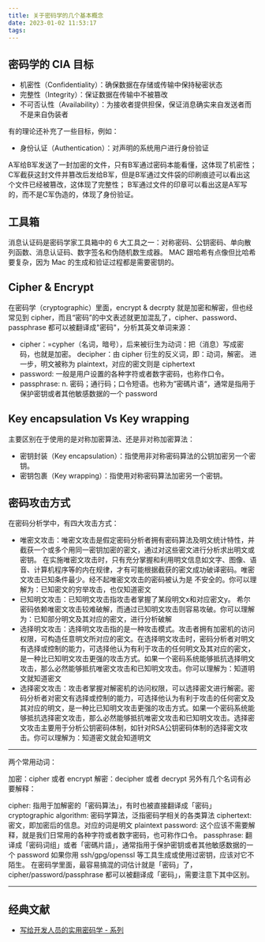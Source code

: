 ```yaml
---
title: 关于密码学的几个基本概念
date: 2023-01-02 11:53:17
tags:
---
```


## 密码学的 CIA 目标

- 机密性（Confidentiality）：确保数据在存储或传输中保持秘密状态
- 完整性（Integrity）：保证数据在传输中不被篡改
- 不可否认性（Availability）：为接收者提供担保，保证消息确实来自发送者而不是来自伪装者

有的理论还补充了一些目标，例如：

- 身份认证（Authentication）：对声明的系统用户进行身份验证

A军给B军发送了一封加密的文件，只有B军通过密码本能看懂，这体现了机密性；
C军截获这封文件并篡改后发给B军，但是B军通过文件袋的印刷痕迹可以看出这个文件已经被篡改，这体现了完整性；
B军通过文件的印章可以看出这是A军写的，而不是C军伪造的，体现了身份验证。

## 工具箱

消息认证码是密码学家工具箱中的 6 大工具之一：对称密码、公钥密码、单向散列函数、消息认证码、数字签名和伪随机数生成器。
MAC 跟哈希有点像但比哈希要复杂，因为 Mac 的生成和验证过程都是需要密钥的。

## Cipher & Encrypt

在密码学（cryptographic）里面，encrypt & decrpty 就是加密和解密，但也经常见到 cipher，而且“密码”的中文表述就更加混乱了，cipher、password、passphrase 都可以被翻译成"密码"，分析其英文单词来源：

- cipher：=cypher（名词，暗号），后来被衍生为动词：把（消息）写成密码，也就是加密。
    decipher：由 cipher 衍生的反义词，即：动词，解密。
    进一步，明文被称为 plaintext，对应的密文则是 ciphertext
- password: 一般是用户设置的各种字符或者数字密码，也称作口令。
- passphrase: n. 密码；通行码；口令短语。也称为”密碼片语“，通常是指用于保护密钥或者其他敏感数据的一个 password

## Key encapsulation Vs Key wrapping

主要区别在于使用的是对称加密算法、还是非对称加密算法：

- 密钥封装（Key encapsulation）：指使用非对称密码算法的公钥加密另一个密钥。
- 密钥包裹（Key wrapping）：指使用对称密码算法加密另一个密钥。

## 密码攻击方式

在密码分析学中，有四大攻击方式：

- 唯密文攻击：唯密文攻击是假定密码分析者拥有密码算法及明文统计特性，并截获一个或多个用同一密钥加密的密文，通过对这些密文进行分析求出明文或密钥。 在实施唯密文攻击时，只有充分掌握和利用明文信息如文字、图像、语音、计算机程序等的内在规律，才有可能根据截获的密文成功破译密码。唯密文攻击已知条件最少。经不起唯密文攻击的密码被认为是 不安全的。你可以理解为：已知密文的穷举攻击，也仅知道密文
- 已知明文攻击：已知明文攻击指攻击者掌握了某段明文x和对应密文y。 希尔密码依赖唯密文攻击较难破解，而通过已知明文攻击则容易攻破。你可以理解为：已知部分明文及其对应的密文，进行分析破解
- 选择明文攻击：选择明文攻击指的是一种攻击模式。攻击者拥有加密机的访问权限，可构造任意明文所对应的密文。在选择明文攻击时，密码分析者对明文有选择或控制的能力，可选择他认为有利于攻击的任何明文及其对应的密文，是一种比已知明文攻击更强的攻击方式。如果一个密码系统能够抵抗选择明文攻击，那么必然能够抵抗唯密文攻击和已知明文攻击。你可以理解为：知道明文就知道密文
- 选择密文攻击：攻击者掌握对解密机的访问权限，可以选择密文进行解密。密码分析者对密文有选择或控制的能力，可选择他认为有利于攻击的任何密文及其对应的明文，是一种比已知明文攻击更强的攻击方式。如果一个密码系统能够抵抗选择密文攻击，那么必然能够抵抗唯密文攻击和已知明文攻击。选择密文攻击主要用于分析公钥密码体制，如针对RSA公钥密码体制的选择密文攻击。你可以理解为：知道密文就会知道明文

---

两个常用动词：

加密：cipher 或者 encrypt
解密：decipher 或者 decrypt
另外有几个名词有必要解释：

cipher: 指用于加解密的「密码算法」，有时也被直接翻译成「密码」
cryptographic algorithm: 密码学算法，泛指密码学相关的各类算法
ciphertext: 密文，即加密后的信息。对应的词是明文 plaintext
password: 这个应该不需要解释，就是我们日常用的各种字符或者数字密码，也可称作口令。
passphrase: 翻译成「密码词组」或者「密碼片語」，通常指用于保护密钥或者其他敏感数据的一个 password
如果你用 ssh/gpg/openssl 等工具生成或使用过密钥，应该对它不陌生。
在密码学里面，最容易搞混的词估计就是「密码」了，cipher/password/passphrase 都可以被翻译成「密码」，需要注意下其中区别。

---

## 经典文献

- [写给开发人员的实用密码学 - 系列](https://thiscute.world/posts/practical-cryptography-basics-1/)
